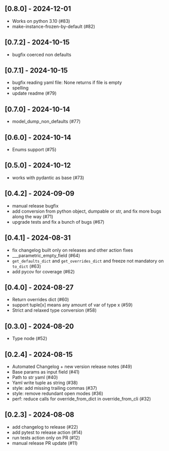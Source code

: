 ## [0.8.0] - 2024-12-01

- Works on python 3.10 (#83)
- make-instance-frozen-by-default (#82)

## [0.7.2] - 2024-10-15

- bugfix coerced non defaults

## [0.7.1] - 2024-10-15

- bugfix reading yaml file: None returns if file is empty
- spelling
- update readme (#79)

## [0.7.0] - 2024-10-14

- model_dump_non_defaults (#77)

## [0.6.0] - 2024-10-14

- Enums support (#75)

## [0.5.0] - 2024-10-12

- works with pydantic as base (#73)

## [0.4.2] - 2024-09-09

- manual release bugfix
- add conversion from python object, dumpable or str, and fix more bugs along the way (#71)
- upgrade tests and fix a bunch of bugs (#67)

## [0.4.1] - 2024-08-31

- fix changelog built only on releases and other action fixes
- ___parametric_empty_field (#64)
- `get_defaults_dict` and `get_overrides_dict` and freeze not mandatory on `to_dict` (#63)
- add pycov for coverage (#62)

## [0.4.0] - 2024-08-27

- Return overrides dict (#60)
- support tuple[x] means any amount of var of type x (#59)
- Strict and relaxed type conversion (#58)

## [0.3.0] - 2024-08-20

- Type node (#52)

## [0.2.4] - 2024-08-15

- Automated Changelog + new version release notes (#49)
- Base params as input field (#41)
- Path to str yaml (#40)
- Yaml write tuple as string (#38)
- style: add missing trailing commas (#37)
- style: remove redundant open modes (#36)
- perf: reduce calls for override_from_dict in override_from_cli (#32)
  
## [0.2.3] - 2024-08-08

- add changelog to release (#22)
- add pytest to release action (#14)
- run tests action only on PR (#12)
- manual release PR update (#11)
